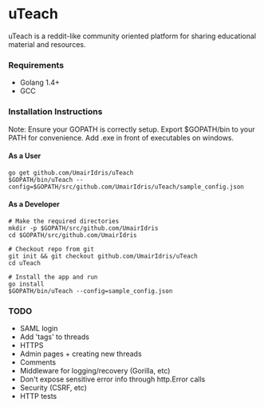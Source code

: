 # uTeach

uTeach is a reddit-like community oriented platform for sharing educational material and resources.

### Requirements
- Golang 1.4+
- GCC

### Installation Instructions
Note: Ensure your GOPATH is correctly setup. Export $GOPATH/bin to your PATH for convenience. Add .exe in front of executables on windows.

#### As a User
```
go get github.com/UmairIdris/uTeach
$GOPATH/bin/uTeach --config=$GOPATH/src/github.com/UmairIdris/uTeach/sample_config.json
```

#### As a Developer
```
# Make the required directories
mkdir -p $GOPATH/src/github.com/UmairIdris
cd $GOPATH/src/github.com/UmairIdris

# Checkout repo from git
git init && git checkout github.com/UmairIdris/uTeach
cd uTeach

# Install the app and run
go install
$GOPATH/bin/uTeach --config=sample_config.json
```

### TODO
- SAML login
- Add 'tags' to threads
- HTTPS
- Admin pages + creating new threads
- Comments
- Middleware for logging/recovery (Gorilla, etc)
- Don't expose sensitive error info through http.Error calls
- Security (CSRF, etc)
- HTTP tests
